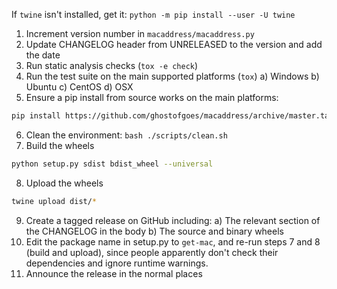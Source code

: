 If `twine` isn't installed, get it: `python -m pip install --user -U twine`

1. Increment version number in `macaddress/macaddress.py`
2. Update CHANGELOG header from UNRELEASED to the version and add the date
3. Run static analysis checks (`tox -e check`)
4. Run the test suite on the main supported platforms (`tox`)
    a) Windows
    b) Ubuntu
    c) CentOS
    d) OSX
5. Ensure a pip install from source works on the main platforms:
```bash
pip install https://github.com/ghostofgoes/macaddress/archive/master.tar.gz
```
6. Clean the environment: `bash ./scripts/clean.sh`
7. Build the wheels
```bash
python setup.py sdist bdist_wheel --universal
```
8. Upload the wheels
```bash
twine upload dist/*
```
9. Create a tagged release on GitHub including:
    a) The relevant section of the CHANGELOG in the body
    b) The source and binary wheels
10. Edit the package name in setup.py to `get-mac`, and re-run
steps 7 and 8 (build and upload), since people apparently don't check
their dependencies and ignore runtime warnings.
11. Announce the release in the normal places
